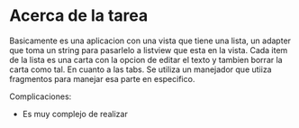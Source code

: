 # Acerca de la tarea

Basicamente es una aplicacion con una vista que tiene una lista, un adapter que toma un string para pasarlelo a listview que esta en la vista. Cada item de la lista es una carta con la opcion de editar el texto y tambien borrar la carta como tal. En cuanto a las tabs. Se utiliza un manejador que utiiza fragmentos para manejar esa parte en especifico. 


Complicaciones:
 - Es muy complejo de realizar 
